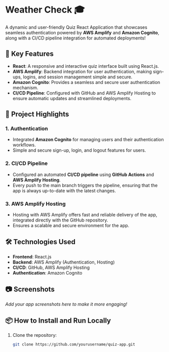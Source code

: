 # Weather Check 🎓

A dynamic and user-friendly Quiz React Application that showcases seamless authentication powered by **AWS Amplify** and **Amazon Cognito**, along with a CI/CD pipeline integration for automated deployments!

## 🌟 Key Features

- **React**: A responsive and interactive quiz interface built using React.js.
- **AWS Amplify**: Backend integration for user authentication, making sign-ups, logins, and session management simple and secure.
- **Amazon Cognito**: Provides a seamless and secure user authentication mechanism.
- **CI/CD Pipeline**: Configured with GitHub and AWS Amplify Hosting to ensure automatic updates and streamlined deployments.
  
## 🚀 Project Highlights

### 1. **Authentication**
   - Integrated **Amazon Cognito** for managing users and their authentication workflows.
   - Simple and secure sign-up, login, and logout features for users.

### 2. **CI/CD Pipeline**
   - Configured an automated **CI/CD pipeline** using **GitHub Actions** and **AWS Amplify Hosting**.
   - Every push to the main branch triggers the pipeline, ensuring that the app is always up-to-date with the latest changes.

### 3. **AWS Amplify Hosting**
   - Hosting with AWS Amplify offers fast and reliable delivery of the app, integrated directly with the GitHub repository.
   - Ensures a scalable and secure environment for the app.

## 🛠️ Technologies Used

- **Frontend**: React.js
- **Backend**: AWS Amplify (Authentication, Hosting)
- **CI/CD**: GitHub, AWS Amplify Hosting
- **Authentication**: Amazon Cognito

## 📷 Screenshots

*Add your app screenshots here to make it more engaging!*

## 📦 How to Install and Run Locally

1. Clone the repository:
   ```bash
   git clone https://github.com/yourusername/quiz-app.git

